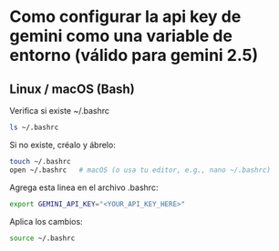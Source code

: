# Como configurar la api key de gemini como una variable de entorno (válido para gemini 2.5)
## Linux / macOS (Bash)

Verifica si existe ~/.bashrc
```bash
ls ~/.bashrc
```

Si no existe, créalo y ábrelo:

```bash
touch ~/.bashrc
open ~/.bashrc   # macOS (o usa tu editor, e.g., nano ~/.bashrc)
```

Agrega esta linea en el archivo .bashrc:

```bash
export GEMINI_API_KEY="<YOUR_API_KEY_HERE>"
```

Aplica los cambios:

```bash
source ~/.bashrc
```